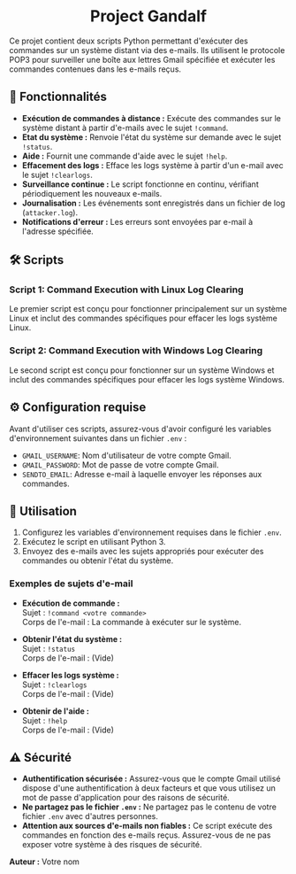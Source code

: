 <h1 align="center">Project Gandalf</h1>

Ce projet contient deux scripts Python permettant d'exécuter des commandes sur un système distant via des e-mails. Ils utilisent le protocole POP3 pour surveiller une boîte aux lettres Gmail spécifiée et exécuter les commandes contenues dans les e-mails reçus.

## 🚀 Fonctionnalités

- **Exécution de commandes à distance :** Exécute des commandes sur le système distant à partir d'e-mails avec le sujet `!command`.
- **Etat du système :** Renvoie l'état du système sur demande avec le sujet `!status`.
- **Aide :** Fournit une commande d'aide avec le sujet `!help`.
- **Effacement des logs :** Efface les logs système à partir d'un e-mail avec le sujet `!clearlogs`.
- **Surveillance continue :** Le script fonctionne en continu, vérifiant périodiquement les nouveaux e-mails.
- **Journalisation :** Les événements sont enregistrés dans un fichier de log (`attacker.log`).
- **Notifications d'erreur :** Les erreurs sont envoyées par e-mail à l'adresse spécifiée.

## 🛠️ Scripts

### Script 1: Command Execution with Linux Log Clearing

Le premier script est conçu pour fonctionner principalement sur un système Linux et inclut des commandes spécifiques pour effacer les logs système Linux.

### Script 2: Command Execution with Windows Log Clearing

Le second script est conçu pour fonctionner sur un système Windows et inclut des commandes spécifiques pour effacer les logs système Windows.

## ⚙️ Configuration requise

Avant d'utiliser ces scripts, assurez-vous d'avoir configuré les variables d'environnement suivantes dans un fichier `.env` :

- `GMAIL_USERNAME`: Nom d'utilisateur de votre compte Gmail.
- `GMAIL_PASSWORD`: Mot de passe de votre compte Gmail.
- `SENDTO_EMAIL`: Adresse e-mail à laquelle envoyer les réponses aux commandes.

## 📜 Utilisation

1. Configurez les variables d'environnement requises dans le fichier `.env`.
2. Exécutez le script en utilisant Python 3.
3. Envoyez des e-mails avec les sujets appropriés pour exécuter des commandes ou obtenir l'état du système.

### Exemples de sujets d'e-mail

- **Exécution de commande :**  
  Sujet : `!command <votre commande>`  
  Corps de l'e-mail : La commande à exécuter sur le système.

- **Obtenir l'état du système :**  
  Sujet : `!status`  
  Corps de l'e-mail : (Vide)

- **Effacer les logs système :**  
  Sujet : `!clearlogs`  
  Corps de l'e-mail : (Vide)

- **Obtenir de l'aide :**  
  Sujet : `!help`  
  Corps de l'e-mail : (Vide)

## ⚠️ Sécurité

- **Authentification sécurisée :** Assurez-vous que le compte Gmail utilisé dispose d'une authentification à deux facteurs et que vous utilisez un mot de passe d'application pour des raisons de sécurité.
- **Ne partagez pas le fichier `.env` :** Ne partagez pas le contenu de votre fichier `.env` avec d'autres personnes.
- **Attention aux sources d'e-mails non fiables :** Ce script exécute des commandes en fonction des e-mails reçus. Assurez-vous de ne pas exposer votre système à des risques de sécurité.

**Auteur :** Votre nom  


